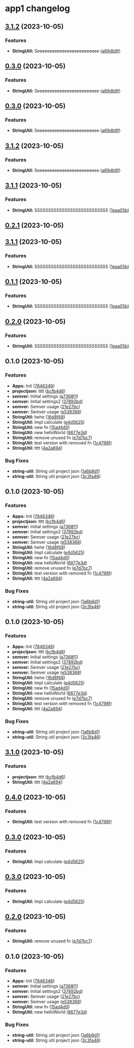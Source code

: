# app1 changelog
## [3.1.2](https://github.com/gerencserjani/monorepo-release/compare/app1-3.1.1...app1-3.1.2) (2023-10-05)


### Features

* **StringUtil:** Seeeeeeeeeeeeeeeeeeeeeeeee ([a69db9f](https://github.com/gerencserjani/monorepo-release/commit/a69db9fd64d62ae2d706af4258f70405248e9750))

## [0.3.0](https://github.com/gerencserjani/monorepo-release/compare/util-string-0.2.1...util-string-0.3.0) (2023-10-05)


### Features

* **StringUtil:** Seeeeeeeeeeeeeeeeeeeeeeeee ([a69db9f](https://github.com/gerencserjani/monorepo-release/commit/a69db9fd64d62ae2d706af4258f70405248e9750))

## [0.3.0](https://github.com/gerencserjani/monorepo-release/compare/util-string-0.2.1...util-string-0.3.0) (2023-10-05)


### Features

* **StringUtil:** Seeeeeeeeeeeeeeeeeeeeeeeee ([a69db9f](https://github.com/gerencserjani/monorepo-release/commit/a69db9fd64d62ae2d706af4258f70405248e9750))

## [3.1.2](https://github.com/gerencserjani/monorepo-release/compare/app1-3.1.1...app1-3.1.2) (2023-10-05)


### Features

* **StringUtil:** Seeeeeeeeeeeeeeeeeeeeeeeee ([a69db9f](https://github.com/gerencserjani/monorepo-release/commit/a69db9fd64d62ae2d706af4258f70405248e9750))

## [3.1.1](https://github.com/gerencserjani/monorepo-release/compare/app1-3.1.0...app1-3.1.1) (2023-10-05)


### Features

* **StringUtil:** SSSSSSSSSSSSSSSSSSSSSSSSSSS ([1eaa05b](https://github.com/gerencserjani/monorepo-release/commit/1eaa05b3f930b356ec774d594d5935e723cb3730))

## [0.2.1](https://github.com/gerencserjani/monorepo-release/compare/util-string-0.2.0...util-string-0.2.1) (2023-10-05)

## [3.1.1](https://github.com/gerencserjani/monorepo-release/compare/app1-3.1.0...app1-3.1.1) (2023-10-05)


### Features

* **StringUtil:** SSSSSSSSSSSSSSSSSSSSSSSSSSS ([1eaa05b](https://github.com/gerencserjani/monorepo-release/commit/1eaa05b3f930b356ec774d594d5935e723cb3730))

## [0.1.1](https://github.com/gerencserjani/monorepo-release/compare/app2-0.1.0...app2-0.1.1) (2023-10-05)


### Features

* **StringUtil:** SSSSSSSSSSSSSSSSSSSSSSSSSSS ([1eaa05b](https://github.com/gerencserjani/monorepo-release/commit/1eaa05b3f930b356ec774d594d5935e723cb3730))

## [0.2.0](https://github.com/gerencserjani/monorepo-release/compare/util-string-0.1.0...util-string-0.2.0) (2023-10-05)


### Features

* **StringUtil:** SSSSSSSSSSSSSSSSSSSSSSSSSSS ([1eaa05b](https://github.com/gerencserjani/monorepo-release/commit/1eaa05b3f930b356ec774d594d5935e723cb3730))

## 0.1.0 (2023-10-05)


### Features

* **Apps:** Init ([7846346](https://github.com/gerencserjani/monorepo-release/commit/78463461644fd33ca33b94f5bcff949a2e03d4e6))
* **projectjson:** tttt ([bcfb4d6](https://github.com/gerencserjani/monorepo-release/commit/bcfb4d6b1ebc419a5f2a03045280c26e0d2a2500))
* **semver:** Initial settings ([a7368f1](https://github.com/gerencserjani/monorepo-release/commit/a7368f1f9b1c8ca48a31bf5b49b4cc76e66d8f63))
* **semver:** Initial settings2 ([37892bd](https://github.com/gerencserjani/monorepo-release/commit/37892bdd537255d715244ff964de03253344e76f))
* **semver:** Semver usage ([21e27bc](https://github.com/gerencserjani/monorepo-release/commit/21e27bcb81ff650f6cb5bac21be538a0fd4a54d4))
* **semver:** Semver usage ([e538368](https://github.com/gerencserjani/monorepo-release/commit/e538368bcc9e4845c25117d3043d611f549a68a7))
* **StringUtil:** hehe ([16d8f68](https://github.com/gerencserjani/monorepo-release/commit/16d8f680fe0b557b0802a62d95f92ee59d81905d))
* **StringUtil:** Impl calculate ([e4d5625](https://github.com/gerencserjani/monorepo-release/commit/e4d5625dd9ebcbab1a05af71b94703216bc0fe97))
* **StringUtil:** new fn ([15ad4d0](https://github.com/gerencserjani/monorepo-release/commit/15ad4d09a5d669ce20aad11cea9df820d95c301d))
* **StringUtil:** new helloWorld ([8677e3d](https://github.com/gerencserjani/monorepo-release/commit/8677e3d85a552d6ad696d3da3af029c0f590b05f))
* **StringUtil:** remove unused fn ([e7d7bc7](https://github.com/gerencserjani/monorepo-release/commit/e7d7bc7f43280cc55f42a9b19481034dccb6cce6))
* **StringUtil:** test version with removed fn ([1c4798f](https://github.com/gerencserjani/monorepo-release/commit/1c4798f2ecc7d7037fec47aaeff8621d12f25ef4))
* **StringUtil:** tttt ([4a2a694](https://github.com/gerencserjani/monorepo-release/commit/4a2a694cdb1f66d753fd9c611a5fdc20b2dac821))


### Bug Fixes

* **string-util:** String util project json ([1a6b8d1](https://github.com/gerencserjani/monorepo-release/commit/1a6b8d123fb8e5b71e4a58094bb659e74f16b548))
* **string-util:** String util project json ([3c3fa46](https://github.com/gerencserjani/monorepo-release/commit/3c3fa46a5f344892041641cfdcdd2eafce0419a6))

## 0.1.0 (2023-10-05)


### Features

* **Apps:** Init ([7846346](https://github.com/gerencserjani/monorepo-release/commit/78463461644fd33ca33b94f5bcff949a2e03d4e6))
* **projectjson:** tttt ([bcfb4d6](https://github.com/gerencserjani/monorepo-release/commit/bcfb4d6b1ebc419a5f2a03045280c26e0d2a2500))
* **semver:** Initial settings ([a7368f1](https://github.com/gerencserjani/monorepo-release/commit/a7368f1f9b1c8ca48a31bf5b49b4cc76e66d8f63))
* **semver:** Initial settings2 ([37892bd](https://github.com/gerencserjani/monorepo-release/commit/37892bdd537255d715244ff964de03253344e76f))
* **semver:** Semver usage ([21e27bc](https://github.com/gerencserjani/monorepo-release/commit/21e27bcb81ff650f6cb5bac21be538a0fd4a54d4))
* **semver:** Semver usage ([e538368](https://github.com/gerencserjani/monorepo-release/commit/e538368bcc9e4845c25117d3043d611f549a68a7))
* **StringUtil:** hehe ([16d8f68](https://github.com/gerencserjani/monorepo-release/commit/16d8f680fe0b557b0802a62d95f92ee59d81905d))
* **StringUtil:** Impl calculate ([e4d5625](https://github.com/gerencserjani/monorepo-release/commit/e4d5625dd9ebcbab1a05af71b94703216bc0fe97))
* **StringUtil:** new fn ([15ad4d0](https://github.com/gerencserjani/monorepo-release/commit/15ad4d09a5d669ce20aad11cea9df820d95c301d))
* **StringUtil:** new helloWorld ([8677e3d](https://github.com/gerencserjani/monorepo-release/commit/8677e3d85a552d6ad696d3da3af029c0f590b05f))
* **StringUtil:** remove unused fn ([e7d7bc7](https://github.com/gerencserjani/monorepo-release/commit/e7d7bc7f43280cc55f42a9b19481034dccb6cce6))
* **StringUtil:** test version with removed fn ([1c4798f](https://github.com/gerencserjani/monorepo-release/commit/1c4798f2ecc7d7037fec47aaeff8621d12f25ef4))
* **StringUtil:** tttt ([4a2a694](https://github.com/gerencserjani/monorepo-release/commit/4a2a694cdb1f66d753fd9c611a5fdc20b2dac821))


### Bug Fixes

* **string-util:** String util project json ([1a6b8d1](https://github.com/gerencserjani/monorepo-release/commit/1a6b8d123fb8e5b71e4a58094bb659e74f16b548))
* **string-util:** String util project json ([3c3fa46](https://github.com/gerencserjani/monorepo-release/commit/3c3fa46a5f344892041641cfdcdd2eafce0419a6))

## 0.1.0 (2023-10-05)


### Features

* **Apps:** Init ([7846346](https://github.com/gerencserjani/monorepo-release/commit/78463461644fd33ca33b94f5bcff949a2e03d4e6))
* **projectjson:** tttt ([bcfb4d6](https://github.com/gerencserjani/monorepo-release/commit/bcfb4d6b1ebc419a5f2a03045280c26e0d2a2500))
* **semver:** Initial settings ([a7368f1](https://github.com/gerencserjani/monorepo-release/commit/a7368f1f9b1c8ca48a31bf5b49b4cc76e66d8f63))
* **semver:** Initial settings2 ([37892bd](https://github.com/gerencserjani/monorepo-release/commit/37892bdd537255d715244ff964de03253344e76f))
* **semver:** Semver usage ([21e27bc](https://github.com/gerencserjani/monorepo-release/commit/21e27bcb81ff650f6cb5bac21be538a0fd4a54d4))
* **semver:** Semver usage ([e538368](https://github.com/gerencserjani/monorepo-release/commit/e538368bcc9e4845c25117d3043d611f549a68a7))
* **StringUtil:** hehe ([16d8f68](https://github.com/gerencserjani/monorepo-release/commit/16d8f680fe0b557b0802a62d95f92ee59d81905d))
* **StringUtil:** Impl calculate ([e4d5625](https://github.com/gerencserjani/monorepo-release/commit/e4d5625dd9ebcbab1a05af71b94703216bc0fe97))
* **StringUtil:** new fn ([15ad4d0](https://github.com/gerencserjani/monorepo-release/commit/15ad4d09a5d669ce20aad11cea9df820d95c301d))
* **StringUtil:** new helloWorld ([8677e3d](https://github.com/gerencserjani/monorepo-release/commit/8677e3d85a552d6ad696d3da3af029c0f590b05f))
* **StringUtil:** remove unused fn ([e7d7bc7](https://github.com/gerencserjani/monorepo-release/commit/e7d7bc7f43280cc55f42a9b19481034dccb6cce6))
* **StringUtil:** test version with removed fn ([1c4798f](https://github.com/gerencserjani/monorepo-release/commit/1c4798f2ecc7d7037fec47aaeff8621d12f25ef4))
* **StringUtil:** tttt ([4a2a694](https://github.com/gerencserjani/monorepo-release/commit/4a2a694cdb1f66d753fd9c611a5fdc20b2dac821))


### Bug Fixes

* **string-util:** String util project json ([1a6b8d1](https://github.com/gerencserjani/monorepo-release/commit/1a6b8d123fb8e5b71e4a58094bb659e74f16b548))
* **string-util:** String util project json ([3c3fa46](https://github.com/gerencserjani/monorepo-release/commit/3c3fa46a5f344892041641cfdcdd2eafce0419a6))

## [3.1.0](https://github.com/gerencserjani/monorepo-release/compare/app1-v3.0.0...app1-3.1.0) (2023-10-05)


### Features

* **projectjson:** tttt ([bcfb4d6](https://github.com/gerencserjani/monorepo-release/commit/bcfb4d6b1ebc419a5f2a03045280c26e0d2a2500))
* **StringUtil:** tttt ([4a2a694](https://github.com/gerencserjani/monorepo-release/commit/4a2a694cdb1f66d753fd9c611a5fdc20b2dac821))

## [0.4.0](https://github.com/gerencserjani/monorepo-release/compare/util-string-0.3.0...util-string-0.4.0) (2023-10-05)


### Features

* **StringUtil:** test version with removed fn ([1c4798f](https://github.com/gerencserjani/monorepo-release/commit/1c4798f2ecc7d7037fec47aaeff8621d12f25ef4))

## [0.3.0](https://github.com/gerencserjani/monorepo-release/compare/util-string-0.2.0...util-string-0.3.0) (2023-10-05)


### Features

* **StringUtil:** Impl calculate ([e4d5625](https://github.com/gerencserjani/monorepo-release/commit/e4d5625dd9ebcbab1a05af71b94703216bc0fe97))

## [0.3.0](https://github.com/gerencserjani/monorepo-release/compare/util-string-0.2.0...util-string-0.3.0) (2023-10-05)


### Features

* **StringUtil:** Impl calculate ([e4d5625](https://github.com/gerencserjani/monorepo-release/commit/e4d5625dd9ebcbab1a05af71b94703216bc0fe97))

## [0.2.0](https://github.com/gerencserjani/monorepo-release/compare/util-string-0.1.0...util-string-0.2.0) (2023-10-05)


### Features

* **StringUtil:** remove unused fn ([e7d7bc7](https://github.com/gerencserjani/monorepo-release/commit/e7d7bc7f43280cc55f42a9b19481034dccb6cce6))

## 0.1.0 (2023-10-05)


### Features

* **Apps:** Init ([7846346](https://github.com/gerencserjani/monorepo-release/commit/78463461644fd33ca33b94f5bcff949a2e03d4e6))
* **semver:** Initial settings ([a7368f1](https://github.com/gerencserjani/monorepo-release/commit/a7368f1f9b1c8ca48a31bf5b49b4cc76e66d8f63))
* **semver:** Initial settings2 ([37892bd](https://github.com/gerencserjani/monorepo-release/commit/37892bdd537255d715244ff964de03253344e76f))
* **semver:** Semver usage ([21e27bc](https://github.com/gerencserjani/monorepo-release/commit/21e27bcb81ff650f6cb5bac21be538a0fd4a54d4))
* **semver:** Semver usage ([e538368](https://github.com/gerencserjani/monorepo-release/commit/e538368bcc9e4845c25117d3043d611f549a68a7))
* **StringUtil:** new fn ([15ad4d0](https://github.com/gerencserjani/monorepo-release/commit/15ad4d09a5d669ce20aad11cea9df820d95c301d))
* **StringUtil:** new helloWorld ([8677e3d](https://github.com/gerencserjani/monorepo-release/commit/8677e3d85a552d6ad696d3da3af029c0f590b05f))


### Bug Fixes

* **string-util:** String util project json ([1a6b8d1](https://github.com/gerencserjani/monorepo-release/commit/1a6b8d123fb8e5b71e4a58094bb659e74f16b548))
* **string-util:** String util project json ([3c3fa46](https://github.com/gerencserjani/monorepo-release/commit/3c3fa46a5f344892041641cfdcdd2eafce0419a6))
